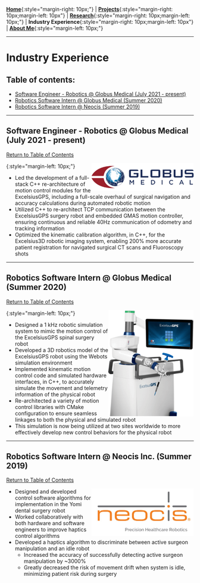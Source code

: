 [**Home**](../index.md){:style="margin-right: 10px;"}
|
[**Projects**](../projects/index.md){:style="margin-right: 10px;margin-left: 10px"}
|
[**Research**](../research/index.md){:style="margin-right: 10px;margin-left: 10px;"}
|
**Industry Experience**{:style="margin-right: 10px;margin-left: 10px"}
|
[**About Me**](../aboutMe/index.md){:style="margin-left: 10px;"}

___

# Industry Experience

## Table of contents:
  - [Software Engineer - Robotics @ Globus Medical (July 2021 - present)](#software-engineer---robotics--globus-medical-july-2021---present)
  - [Robotics Software Intern @ Globus Medical (Summer 2020)](#robotics-software-intern--globus-medical-summer-2020)
  - [Robotics Software Intern @ Neocis (Summer 2019)](#robotics-software-intern--neocis-inc-summer-2019)

___

## Software Engineer - Robotics @ Globus Medical (July 2021 - present)

[Return to Table of Contents](#table-of-contents)


<img align="right" width="275" height="76" src="../pics/Industry/Globus%20medical.jpg">{:style="margin-left: 10px;"}

- Led the development of a full-stack C++ re-architecture of motion control modules for the ExcelsiusGPS, including a full-scale overhaul of surgical navigation and accuracy calculations during automated robotic motion
- Utilized C++ to re-architect TCP communication between the ExcelsiusGPS surgery robot and embedded GMAS motion controller, ensuring continuous and reliable 40Hz communication of odometry and tracking information
- Optimized the kinematic calibration algorithm, in C++, for the Excelsius3D robotic imaging system, enabling 200% more accurate patient registration for navigated surgical CT scans and Fluoroscopy shots


___

## Robotics Software Intern @ Globus Medical (Summer 2020)

[Return to Table of Contents](#table-of-contents)

<img align="right" width="230" height="285" src="../pics/Industry/eGPS.png">{:style="margin-left: 10px;"}

- Designed a 1 kHz robotic simulation system to mimic the motion control of the ExcelsiusGPS spinal surgery robot
- Developed a 3D robotics model of the ExcelsiusGPS robot using the Webots simulation environment
- Implemented kinematic motion control code and simulated hardware interfaces, in C++, to accurately simulate the movement and telemetry information of the physical robot
- Re-architected a variety of motion control libraries with CMake configuration to ensure seamless linkages to
both the physical and simulated robot
- This simulation is now being utilized at two sites worldwide to more effectively develop new control behaviors 
for the physical robot

___

## Robotics Software Intern @ Neocis Inc. (Summer 2019)

[Return to Table of Contents](#table-of-contents)

<img align="right" width="275" height="128" src="../pics/Industry/neocis.jpg">

- Designed and developed control software algorithms for implementation in the Yomi dental surgery robot
- Worked collaboratively with both hardware and software engineers to improve haptics control algorithms
- Developed a haptics algorithm to discriminate between active surgeon manipulation and an idle robot
  - Increased the accuracy of successfully detecting active surgeon manipulation by ~3000%
  - Greatly decreased the risk of movement drift when system is idle, minimizing patient risk during surgery